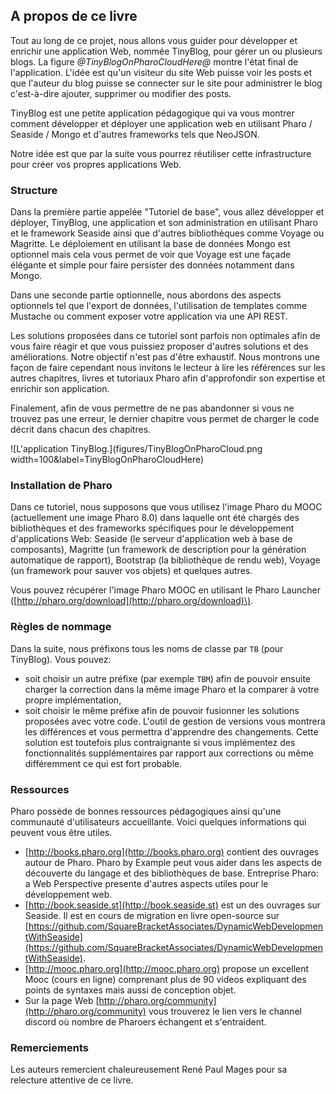 ## A propos de ce livreTout au long de ce projet, nous allons vous guider pour développer et enrichir une application Web, nommée TinyBlog, pour gérer un ou plusieurs blogs. La figure *@TinyBlogOnPharoCloudHere@* montre l'état final de l'application. L'idée est qu'un visiteur du site Web puisse voir les posts et que l'auteur du blog puisse se connecter sur le site pour administrer le blog c'est-à-dire ajouter, supprimer ou modifier des posts.TinyBlog est une petite application pédagogique qui va vous montrer comment développer et déployer une application web en utilisant Pharo / Seaside / Mongo et d'autres frameworks tels que NeoJSON.Notre idée est que par la suite vous pourrez réutiliser cette infrastructure pour créer vos propres applications Web.### StructureDans la première partie appelée "Tutoriel de base", vous allez développer et déployer, TinyBlog, une  application et son administration en utilisant Pharo et le framework Seaside ainsi que d'autres bibliothèques comme Voyage ou Magritte. Le déploiement en utilisant la base de données Mongo est optionnel mais cela vous permet de voir que Voyage est une façade élégante et simple pour faire persister des données notamment dans Mongo.Dans une seconde partie optionnelle, nous abordons des aspects optionnels tel que l'export de données, l'utilisation de templates comme Mustache ou comment exposer votre application via une API REST.Les solutions proposées dans ce tutoriel sont parfois non optimales afin de vous faire réagir et que vous puissiez proposer d'autres solutions et des améliorations. Notre objectif n'est pas d'être exhaustif. Nous montrons une façon de faire cependant nous invitons le lecteur à lire les références sur les autres chapitres, livres et tutoriaux Pharo afin d'approfondir son expertise et enrichir son application.Finalement, afin de vous permettre de ne pas abandonner si vous ne trouvez pas une erreur, le dernier chapitre vous permet de chargerle code décrit dans chacun des chapitres.![L'application TinyBlog.](figures/TinyBlogOnPharoCloud.png width=100&label=TinyBlogOnPharoCloudHere)### Installation de PharoDans ce tutoriel, nous supposons que vous utilisez l'image Pharo du MOOC \(actuellement une image Pharo 8.0\) dans laquelle ont été chargés des bibliothèques et des frameworks spécifiques pour le développement d'applications Web: Seaside \(le serveur d'application web à base de composants\), Magritte \(un framework de description pour la génération automatique de rapport\), Bootstrap \(la bibliothèque de rendu web\), Voyage \(un framework pour sauver vos objets\) et quelques autres.Vous pouvez récupérer l'image Pharo MOOC en utilisant le Pharo Launcher \([http://pharo.org/download](http://pharo.org/download)\).### Règles de nommageDans la suite, nous préfixons tous les noms de classe par `TB` \(pour TinyBlog\).Vous pouvez:- soit choisir un autre préfixe \(par exemple `TBM`\) afin de pouvoir ensuite charger la correction dans la même image Pharo et la comparer à votre propre implémentation,- soit choisir le même préfixe afin de pouvoir fusionner les solutions proposées avec votre code. L'outil de gestion de versions vous montrera les différences et vous permettra d'apprendre des changements. Cette solution est toutefois plus contraignante si vous implémentez des fonctionnalités supplémentaires par rapport aux corrections ou même différemment ce qui est fort probable.### RessourcesPharo possède de bonnes ressources pédagogiques ainsi qu'une communauté d'utilisateurs accueillante. Voici quelques informations qui peuvent vous être utiles.- [http://books.pharo.org](http://books.pharo.org) contient des ouvrages autour de Pharo. Pharo by Example peut vous aider dans les aspects de découverte du langage et des bibliothèques de base. Entreprise Pharo: a Web Perspective presente d'autres aspects utiles pour le développement web.- [http://book.seaside.st](http://book.seaside.st) est un des ouvrages sur Seaside. Il est en cours de migration en livre open-source sur [https://github.com/SquareBracketAssociates/DynamicWebDevelopmentWithSeaside](https://github.com/SquareBracketAssociates/DynamicWebDevelopmentWithSeaside).- [http://mooc.pharo.org](http://mooc.pharo.org) propose un excellent Mooc \(cours en ligne\) comprenant plus de 90 videos expliquant des points de syntaxes mais aussi de conception objet.- Sur la page Web [http://pharo.org/community](http://pharo.org/community) vous trouverez le lien vers le channel discord où nombre de Pharoers échangent et s'entraident.### RemerciementsLes auteurs remercient chaleureusement René Paul Mages pour sa relecture attentive de ce livre.